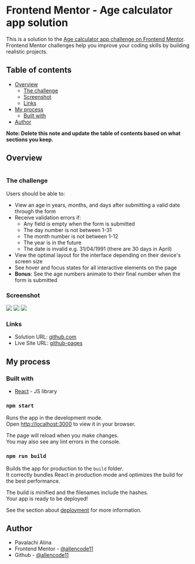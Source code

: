 # Frontend Mentor - Age calculator app solution

This is a solution to the [Age calculator app challenge on Frontend Mentor](https://www.frontendmentor.io/challenges/age-calculator-app-dF9DFFpj-Q). Frontend Mentor challenges help you improve your coding skills by building realistic projects.

## Table of contents

- [Overview](#overview)
    - [The challenge](#the-challenge)
    - [Screenshot](#screenshot)
    - [Links](#links)
- [My process](#my-process)
    - [Built with](#built-with)
- [Author](#author)

**Note: Delete this note and update the table of contents based on what sections you keep.**

## Overview

#
### The challenge

Users should be able to:

- View an age in years, months, and days after submitting a valid date through the form
- Receive validation errors if:
    - Any field is empty when the form is submitted
    - The day number is not between 1-31
    - The month number is not between 1-12
    - The year is in the future
    - The date is invalid e.g. 31/04/1991 (there are 30 days in April)
- View the optimal layout for the interface depending on their device's screen size
- See hover and focus states for all interactive elements on the page
- **Bonus**: See the age numbers animate to their final number when the form is submitted

### Screenshot

![](src/assets/images/image1.png)
![](src/assets/images/image2.png)
![](src/assets/images/image3.png)

### Links

- Solution URL: [github.com](https://github.com/allencode11/age-calculator)
- Live Site URL: [github-pages](https://allencode11.github.io/age-calculator)

## My process

### Built with
- [React](https://reactjs.org/) - JS library

### `npm start`

Runs the app in the development mode.\
Open [http://localhost:3000](http://localhost:3000) to view it in your browser.

The page will reload when you make changes.\
You may also see any lint errors in the console.

### `npm run build`

Builds the app for production to the `build` folder.\
It correctly bundles React in production mode and optimizes the build for the best performance.

The build is minified and the filenames include the hashes.\
Your app is ready to be deployed!

See the section about [deployment](https://facebook.github.io/create-react-app/docs/deployment) for more information.
## Author

- Pavalachi Alina
- Frontend Mentor - [@allencode11](https://www.frontendmentor.io/profile/allencode11)
- Github - [@allencode11](https://github.com/allencode11)
